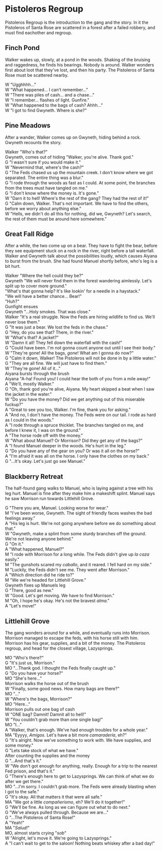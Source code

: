 
# Pistoleros Regroup

Pistoleros Regroup is the introduction to the gang and the story. In it the Pistoleros of Santa Rose are scattered in a forest after a failed robbery, and must find eachother and regroup.

## Finch Pond

Walker wakes up, slowly, at a pond in the woods. Shaking of the bruising and raggedness, he finds his bearings. Nobody is around. Walker wonders first about loot that they've lost, and then his party. The Pistoleros of Santa Rose must be scattered nearby.

W "Ugghhhh..."<br>
W "What happened... I can't remember..."<br>
W "There was piles of cash... and a chase..."<br>
W "I remember... flashes of light. Gunfire."<br>
W "What happened to the bags of cash? Ahhh..."<br>
W "I got to find Gwyneth. Where is she?"

## Pine Meadows

After a wander, Walker comes up on Gwyneth, hiding behind a rock. Gwyneth recounts the story.

Walker "Who's that?"<br>
Gwyneth, comes out of hiding "Walker, you're alive. Thank god."<br>
G "I wasn't sure if you would make it."<br>
W "Nevermind that, where's the cash?"<br>
G "The Feds chased us up the mountain creek. I don't know where we got separated. The entire thing was a blur."<br>
G "I rode through the woods as fast as I could. At some point, the branches from the trees must have tangled on me."<br>
G "I don't know where the money is. It's gone."<br>
W "Darn it to hell! Where's the rest of the gang? They had the rest of it!"<br>
G "Calm down, Walker. That's not important. We have to find the others, before we worry about anything else."<br>
W "Hells, we didn't do all this for nothing, did we, Gwyneth? Let's search, the rest of them must be around here somewhere."

## Great Fall Ridge

After a while, the two come up on a bear. They have to fight the bear, before they see equipment stuck on a rock in the river, right before a tall waterfall. Walker and Gwyneth talk about the possibilities loudly, which causes Aiyana to burst from the brush. She had found Manuel shortly before, who's leg is a bit hurt.

Walker "Where the hell could they be?"<br>
Gwyneth "We will never find them in the forest wandering aimlessly. Let's split up to cover more ground."<br>
"What's that gonna help? It's like lookin' for a needle in a haystack."<br>
"We will have a better chance... Bear!"<br>
"Huh?"<br>
Gunfight ensues<br>
Gwyneth "...Holy smokes. That was close."<br>
Walker "It's a real struggle. Now the Feds are hiring wildlife to find us. We'll never lose them."<br>
G "It was just a bear. We lost the feds in the chase."<br>
G "Hey, do you see that? There, in the river."<br>
W "What's that? A jacket?"<br>
W "Damn it all! They fell down the waterfall with the cash!"<br>
G "Could have been. I'm not gonna count anyone out until I see their body."<br>
W "They're gone! All the bags, <i>gone</i>! What am I gonna do now?"<br>
G "Calm it down, Walker! The Pistoleros will not be done in by a little water."<br>
G "They are all fine. We will just have to find them."<br>
W "They're gone! All of it..."<br>
Aiyana bursts through the brush<br>
Aiyana "A-ha! Found you! I could hear the both of you from a mile away!"<br>
A "We'll, mostly Walker."<br>
G "Oh, thank god you're alive, Aiyana. My heart skipped a beat when I saw the jacket in the water."<br>
W "Do you have the money? Did we get anything out of this miserable fuckup?"<br>
A "Great to see you too, Walker. I'm fine, thank you for asking."<br>
A "And no, I don't have the money. The Feds were on our tail. I rode as hard as I could in the woods."<br>
A "I rode through a spruce thicklet. The branches tangled on me, and before I knew it, I was on the ground."<br>
A "The horse rode off with the money."<br>
W "What about Manuel? Or Morrison? Did they get any of the bags?"<br>
A "I found Manuel deeper in the woods. He's hurt in the leg."<br>
G "Do you have any of the gear on you? Or was it all on the horse?"<br>
A "I'm afraid it was all on the horse. I only have the clothes on my back."<br>
G "...It's okay. Let's just go see Manuel."

## Blackberry Retreat

The half-found gang walks to Manuel, who is laying against a tree with his leg hurt. Manuel is fine after they make him a makeshift splint. Manuel says he saw Morrison run towards Littlehill Grove.

G "There you are, Manuel. Looking worse for wear."<br>
M "I've been worse, Gwyneth. The sight of friendly faces washes the bad feelings away."<br>
A "His leg is hurt. We're not going anywhere before we do something about that."<br>
W "Gwyneth, make a splint from some sturdy branches off the ground. We're not leaving anyone behind."<br>
G "On it."<br>
A "What happened, Manuel?"<br>
M "I rode with Morrison for a long while. The Feds didn't give up <i>la caza</i> easily."<br>
M "The gunshots scared my <i>caballo</i>, and it reared. I fell hard on my side."<br>
M "Luckily, the Feds didn't see me. They went after Morrison."<br>
A "Which direction did he ride to?"<br>
M "We we're headed for Littlehill Grove."<br>
Gwyneth fixes up Manuels leg<br>
G "There, good as new."<br>
W "Good. Let's get moving. We have to find Morrison."<br>
M "Oh, I hope he's okay. He's not the bravest <i>alma</i>."<br>
A "Let's move!"

## Littlehill Grove

The gang wonders around for a while, and eventually runs into Morrison. Morrison managed to escape the feds, with his horse still with him. Morrison has his gear, supplies, and a bit of the money. The Pistoleros regroup, and head for the closest village, Lazysprings.

MO "Who's there?"<br>
G "It's just us, Morrison."<br>
MO "...Thank god. I thought the Feds finally caught up."<br>
G "Do you have your horse?"<br>
MO "She's here..."<br>
Morrison walks the horse out of the brush<br>
W "Finally, some good news. How many bags are there?"<br>
MO "..."<br>
W "Where's the bags, Morrison?"<br>
MO "Here..."<br>
Morrison pulls out one bag of cash<br>
W "ONE bag? Damnit! Damnit all to hell!"<br>
W "You couldn't grab more than one single bag!"<br>
MO "I..."<br>
A "Walker, that's enough. We've had enough troubles for a whole year."<br>
MA "Eyyyy, <i>Amigos.</i> Let's have a bit more <i>camaradería</i>, eh?"<br>
G "It's alright. Now we've something to work with. We have supplies, and some money."<br>
G "Lets take stock of what we have."<br>
After counting the supplies and the money<br>
G "...And that's it."<br>
W "We don't got enough for anything, really. Enough for a trip to the nearest Fed prison, and that's it."<br>
G "There's enough here to get to Lazysprings. We can think of what we do after we get there."<br>
MO "...I'm sorry. I couldn't grab more. The Feds were already blasting when I got to the safe."<br>
G "It's okay. All that matters it that were all safe."<br>
MA "We got a little <i>compañerismo</i>, eh? We'll do it together!"<br>
G "We'll be fine. As long as we can figure out what to do next."<br>
G "We've always pulled through. Because we are..."<br>
G "...The Pistoleros of Santa Rose!"<br>
A "Yeah!"<br>
MA "<i>Salud!</i>"<br>
MO, almost starts crying "<i>sob</i>"<br>
W "Alright, let's move it. We're going to Lazysprings."<br>
A "I can't wait to get to the saloon! Nothing beats whiskey after a bad day!"
